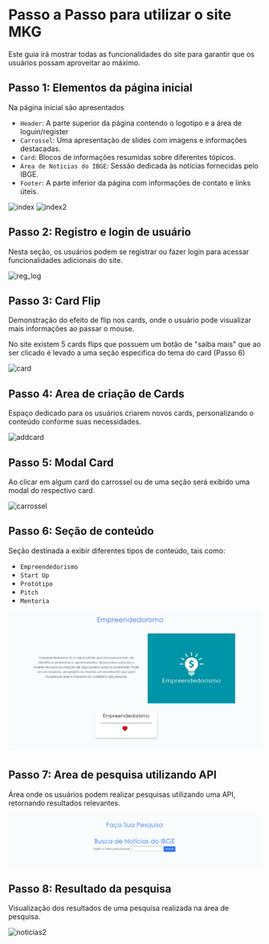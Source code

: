 # Passo a Passo para utilizar o site MKG

Este guia irá mostrar todas as funcionalidades do site para garantir que os usuários possam aproveitar ao máximo.

## Passo 1: Elementos da página inicial

Na página inicial são apresentados 
   - `Header`: A parte superior da página contendo o logotipo e a área de loguin/register
   - `Carrossel`: Uma apresentação de slides com imagens e informações destacadas.
   - `Card`: Blocos de informações resumidas sobre diferentes tópicos.
   - `Área de Noticias do IBGE`: Sessão dedicada às notícias fornecidas pelo IBGE.
   - `Footer`: A parte inferior da página com informações de contato e links úteis.

![index](./img/sitemkg.png "Index do site")
![index2](./img/sitemkg2.png "Index do site")

## Passo 2: Registro e login de usuário  

Nesta seção, os usuários podem se registrar ou fazer login para acessar funcionalidades adicionais do site.

![reg_log](./img/reg_log.png "Login e Register")

## Passo 3: Card Flip

Demonstração do efeito de flip nos cards, onde o usuário pode visualizar mais informações ao passar o mouse.

No site existem 5 cards flips que possuem um botão de "saiba mais" que ao ser clicado é levado a uma seção especifica do tema do card (Passo 6)

![card](./img/card.png "Card do site")

## Passo 4: Area de criação de Cards

Espaço dedicado para os usuários criarem novos cards, personalizando o conteúdo conforme suas necessidades.

![addcard](./img/addcard.png "Adicionar Card")

## Passo 5: Modal Card 

Ao clicar em algum card do carrossel ou de uma seção será exibido uma modal do respectivo card.

![carrossel](./img/carrossel.png "Carrossel")


## Passo 6: Seção de conteúdo

Seção destinada a exibir diferentes tipos de conteúdo, tais como:
   
   - `Empreendedorismo`
   - `Start Up`
   - `Protótipo`
   - `Pitch`
   - `Mentoria`


![noticias](./img/section.png "Card do site")

## Passo 7: Area de pesquisa utilizando API

Área onde os usuários podem realizar pesquisas utilizando uma API, retornando resultados relevantes.

![noticias](./img/noticias.png "Card do site")

## Passo 8: Resultado da pesquisa

Visualização dos resultados de uma pesquisa realizada na área de pesquisa.

![noticias2](./img/noticias2.png "Card do site")